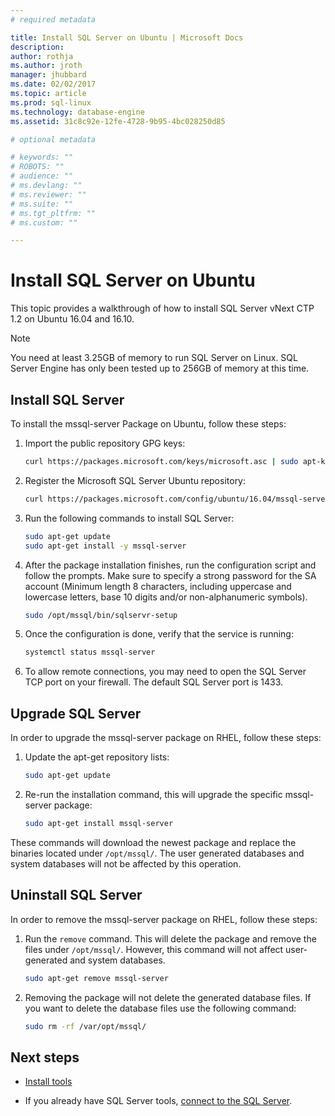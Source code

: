 ```yaml
---
# required metadata

title: Install SQL Server on Ubuntu | Microsoft Docs
description: 
author: rothja 
ms.author: jroth 
manager: jhubbard
ms.date: 02/02/2017
ms.topic: article
ms.prod: sql-linux
ms.technology: database-engine
ms.assetid: 31c8c92e-12fe-4728-9b95-4bc028250d85

# optional metadata

# keywords: ""
# ROBOTS: ""
# audience: ""
# ms.devlang: ""
# ms.reviewer: ""
# ms.suite: ""
# ms.tgt_pltfrm: ""
# ms.custom: ""

---
```

# Install SQL Server on Ubuntu

This topic provides a walkthrough of how to install SQL Server vNext CTP 1.2 on Ubuntu 16.04 and 16.10.

> [!NOTE] 
> You need at least 3.25GB of memory to run SQL Server on Linux.
> SQL Server Engine has only been tested up to 256GB of memory at this time.

## Install SQL Server
To install the mssql-server Package on Ubuntu, follow these steps:

1. Import the public repository GPG keys:

   ```bash
   curl https://packages.microsoft.com/keys/microsoft.asc | sudo apt-key add -
   ```

3. Register the Microsoft SQL Server Ubuntu repository:

   ```bash
   curl https://packages.microsoft.com/config/ubuntu/16.04/mssql-server.list | sudo tee /etc/apt/sources.list.d/mssql-server.list
   ```

5. Run the following commands to install SQL Server:

   ```bash
   sudo apt-get update
   sudo apt-get install -y mssql-server
   ```

6. After the package installation finishes, run the configuration script and follow the prompts. Make sure to specify a strong password for the SA account (Minimum length 8 characters, including uppercase and lowercase letters, base 10 digits and/or non-alphanumeric symbols).
 
   ```bash
   sudo /opt/mssql/bin/sqlservr-setup
   ```

7. Once the configuration is done, verify that the service is running:

   ```bash
   systemctl status mssql-server
   ```

8. To allow remote connections, you may need to open the SQL Server TCP port on your firewall. The default SQL Server port is 1433.

## Upgrade SQL Server

In order to upgrade the mssql-server package on RHEL, follow these steps:

1. Update the apt-get repository lists:
   ```bash
   sudo apt-get update
   ```

2. Re-run the installation command, this will upgrade the specific mssql-server package:
   ```bash
   sudo apt-get install mssql-server
   ```

These commands will download the newest package and replace the binaries located under `/opt/mssql/`. The user generated databases and system databases will not be affected by this operation. 

## Uninstall SQL Server

In order to remove the mssql-server package on RHEL, follow these steps:

1. Run the `remove` command. This will delete the package and remove the files under `/opt/mssql/`. However, this command will not affect user-generated and system databases.
   ```bash
   sudo apt-get remove mssql-server
   ```

2. Removing the package will not delete the generated database files. If you want to delete the database files use the following command:
   ```bash
   sudo rm -rf /var/opt/mssql/
   ```


## Next steps

- [Install tools](sql-server-linux-setup-tools.md#ubuntu)

- If you already have SQL Server tools, [connect to the SQL Server](sql-server-linux-connect-and-query-sqlcmd.md).
